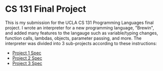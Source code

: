 # CS 131 Final Project

This is my submission for the UCLA CS 131 Programming Languages final project. I wrote an interpreter for a new programming language, "Brewin", and added many features to the langauge such as variable/typing changes, function calls, lambdas, objects, parameter passing, and more. The interpreter was divided into 3 sub-projects according to these instructions:

- [Project 1 Spec](https://docs.google.com/document/d/17Q4EPgHLMlMuQABhmgTpk_Ggxij0DZwvPQO2uzVVPzk)
- [Project 2 Spec](https://docs.google.com/document/d/14cZ7s-RPDO3FvYCDFMlS_NrGSSPUmavSX0wzsN-yHDw/)
- [Project 3 Spec](https://docs.google.com/document/d/1YCSxxlHnuMBALfGzZNcDeY-AemcWxOlFQKHxsARk1Tg/)
